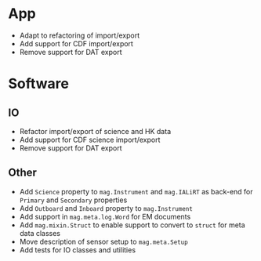# App

- Adapt to refactoring of import/export
- Add support for CDF import/export
- Remove support for DAT export

# Software

## IO

- Refactor import/export of science and HK data
- Add support for CDF science import/export
- Remove support for DAT export

## Other

- Add `Science` property to `mag.Instrument` and `mag.IALiRT` as back-end for `Primary` and `Secondary` properties
- Add `Outboard` and `Inboard` property to `mag.Instrument`
- Add support in `mag.meta.log.Word` for EM documents
- Add `mag.mixin.Struct` to enable support to convert to `struct` for meta data classes
- Move description of sensor setup to `mag.meta.Setup`
- Add tests for IO classes and utilities
